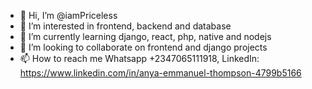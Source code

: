 - 👋 Hi, I’m @iamPriceless
- 👀 I’m interested in frontend, backend and database
- 🌱 I’m currently learning django, react, php, native and nodejs
- 💞️ I’m looking to collaborate on frontend and django projects
- 📫 How to reach me Whatsapp +2347065111918, LinkedIn: 
https://www.linkedin.com/in/anya-emmanuel-thompson-4799b5166
<!---
iamPriceless/iamPriceless is a ✨ special ✨ repository because its `README.md` (this file) appears on your GitHub profile.
You can click the Preview link to take a look at your changes.
--->
